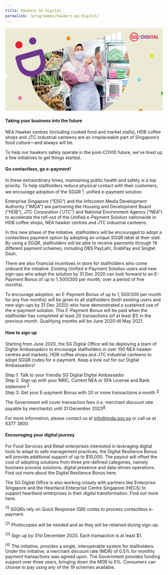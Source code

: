 ```yaml
---
title: Hawkers Go Digital
permalink: /programmes/hawkers-go-digital/
---
```


![image](/images/Hawkers_Banner-2100x1100.jpg)

#### Taking your business into the future
NEA Hawker centres (including cooked food and market stalls), HDB coffee shops and JTC industrial canteens are an irreplaceable part of Singapore’s food culture—and always will be. 

To help our hawkers safely operate in the post-COVID future, we’ve lined up a few initiatives to get things started. 

#### Go contactless, go e-payment!
In these extraordinary times, maintaining public health and safety is a top priority. To help stallholders reduce physical contact with their customers, we encourage adoption of the SGQR <sup>[1](#1)</sup>, unified e-payment solution.

Enterprise Singapore (“ESG”) and the Infocomm Media Development Authority (“IMDA”) are partnering the Housing and Development Board (“HDB”), JTC Corporation (“JTC”) and National Environment Agency (“NEA”) to accelerate the roll-out of the Unified e-Payment Solution nationwide in HDB coffee shops, NEA hawker centres and JTC industrial canteens.

In this new phase of the initiative, stallholders will be encouraged to adopt a contactless payment option by adopting an unique SGQR label at their stall. By using a SGQR, stallholders will be able to receive payments through 19 different payment schemes, including DBS PayLah!, GrabPay and Singtel Dash.

There are also financial incentives in store for stallholders who come onboard the initiative. Existing Unified e-Payment Solution users and new sign-ups who adopt the solution by 31 Dec 2020 can look forward to an E-Payment Bonus of up to $1,500 ($300 per month, over a period of five months).

To encourage adoption, an E-Payment Bonus of up to $1,500 ($300 per month for any five months) will be given to all stallholders (both existing users and new sign-ups by 31 Dec 2020) who have demonstrated a sustained use of the e-payment solution.
This E-Payment Bonus will be paid when the stallholder has completed at least 20 transactions (of at least $1) in the previous month. Qualifying months will be June 2020 till May 2021.

#### How to sign up
Starting from June 2020, the SG Digital Office will be deploying a team of Digital Ambassadors to encourage stallholders in over 100 NEA hawker centres and markets, HDB coffee shops and JTC industrial canteens to adopt SGQR codes for e-payment. Keep a look out for our Digital Ambassadors!

Step 1. Talk to your friendly SG Digital Digital Ambassador <br>
Step 2. Sign up with your NRIC, Current NEA or SFA License and Bank statement <sup>[2](#2)</sup> <br>
Step 3. Get your E-payment Bonus with 20 or more transactions a month <sup>[3](#3)</sup> <br>

The Government will cover transaction fees (i.e. merchant discount rate payable by merchants) until 31 December 2023<sup>[4](#4)</sup>.

For more information, please contact us at info@imda.gov.sg or call us at 6377 3800. 

#### Encouraging your digital journey
For Food Services and Retail enterprises interested in leveraging digital tools to adapt to safe management practices, the Digital Resilience Bonus will provide additional support of up to $10,000. The payout will offset the cost of adopting solutions from three pre-defined categories, namely business process solutions, digital presence and data-driven operations. Find out more about the Digital Resilience Bonus here. 

The SG Digital Office is also working closely with partners like Enterprise Singapore and the Heartland Enterprise Centre Singapore (HECS) to support heartland enterprises in their digital transformation. Find out more here. 

 
<sup>[1]</sup> SGQRs rely on Quick Response (QR) codes to process contactless e-payment.

<sup>[2]</sup> Photocopies will be needed and as they will be retained during sign-up.

<sup>[3]</sup> Sign up by 31st December 2020. Each transaction is at least $1.

<sup>[4]</sup> The initiative, provides a single, interoperable system for stallholders. Under the initiative, a merchant discount rate (MDR) of 0.5% for monthly payment transactions was agreed upon. The Government provides funding support over three years, bringing down the MDR to 0%. Consumers can choose to pay using any of the 19 schemes available. 
